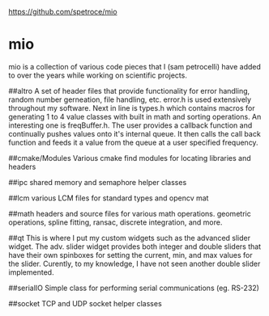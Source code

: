 https://github.com/spetroce/mio

# mio

mio is a collection of various code pieces that I (sam petrocelli) have added to over the years while working on scientific projects.

##altro
  A set of header files that provide functionality for error handling, random number gerneation, file handling, etc.
  error.h is used extensively throughout my software. Next in line is types.h which contains macros for generating 1 to 4 value classes with built in math and sorting operations.
  An interesting one is freqBuffer.h. The user provides a callback function and continually pushes values onto it's internal queue. It then calls the call back function and feeds it a value from the queue at a user specified frequency.
  
##cmake/Modules
  Various cmake find modules for locating libraries and headers
  
##ipc
  shared memory and semaphore helper classes
  
##lcm
  various LCM files for standard types and opencv mat
  
##math
  headers and source files for various math operations. geometric operations, spline fitting, ransac, discrete integration, and more.
  
##qt
  This is where I put my custom widgets such as the advanced slider widget. The adv. slider widget provides both integer and double sliders that have their own spinboxes for setting the current, min, and max values for the slider. Curently, to my knowledge, I have not seen another double slider implemented.
  
##serialIO
  Simple class for performing serial communications (eg. RS-232)
  
##socket
  TCP and UDP socket helper classes
